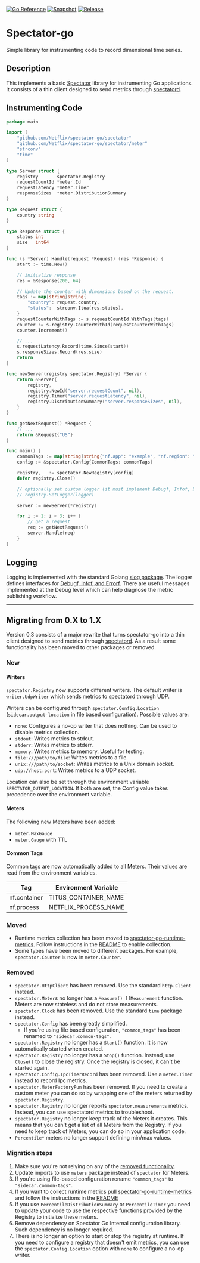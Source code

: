 [![Go Reference](https://pkg.go.dev/badge/github.com/Netflix/spectator-go.svg)](https://pkg.go.dev/github.com/Netflix/spectator-go)
[![Snapshot](https://github.com/Netflix/spectator-go/actions/workflows/snapshot.yml/badge.svg)](https://github.com/Netflix/spectator-go/actions/workflows/snapshot.yml)
[![Release](https://github.com/Netflix/spectator-go/actions/workflows/release.yml/badge.svg)](https://github.com/Netflix/spectator-go/actions/workflows/release.yml)

# Spectator-go

Simple library for instrumenting code to record dimensional time series.

## Description

This implements a basic [Spectator](https://github.com/Netflix/spectator) library for instrumenting Go applications.
It consists of a thin client designed to send metrics
through [spectatord](https://github.com/Netflix-Skunkworks/spectatord).

## Instrumenting Code

```go
package main

import (
	"github.com/Netflix/spectator-go/spectator"
	"github.com/Netflix/spectator-go/spectator/meter"
	"strconv"
	"time"
)

type Server struct {
	registry       spectator.Registry
	requestCountId *meter.Id
	requestLatency *meter.Timer
	responseSizes  *meter.DistributionSummary
}

type Request struct {
	country string
}

type Response struct {
	status int
	size   int64
}

func (s *Server) Handle(request *Request) (res *Response) {
	start := time.Now()

	// initialize response
	res = &Response{200, 64}

	// Update the counter with dimensions based on the request.
	tags := map[string]string{
		"country": request.country,
		"status":  strconv.Itoa(res.status),
	}
	requestCounterWithTags := s.requestCountId.WithTags(tags)
	counter := s.registry.CounterWithId(requestCounterWithTags)
	counter.Increment()

	// ...
	s.requestLatency.Record(time.Since(start))
	s.responseSizes.Record(res.size)
	return
}

func newServer(registry spectator.Registry) *Server {
	return &Server{
		registry,
		registry.NewId("server.requestCount", nil),
		registry.Timer("server.requestLatency", nil),
		registry.DistributionSummary("server.responseSizes", nil),
	}
}

func getNextRequest() *Request {
	// ...
	return &Request{"US"}
}

func main() {
	commonTags := map[string]string{"nf.app": "example", "nf.region": "us-west-1"}
	config := &spectator.Config{CommonTags: commonTags}

	registry, _ := spectator.NewRegistry(config)
	defer registry.Close()

	// optionally set custom logger (it must implement Debugf, Infof, Errorf)
	// registry.SetLogger(logger)

	server := newServer(*registry)

	for i := 1; i < 3; i++ {
		// get a request
		req := getNextRequest()
		server.Handle(req)
	}
}
```

## Logging

Logging is implemented with the standard Golang [slog package](https://pkg.go.dev/log/slog). The logger
defines interfaces for [Debugf, Infof, and Errorf](./spectator/logger/logger.go). There are useful messages
implemented at the Debug level which can help diagnose the metric publishing workflow.

---

## Migrating from 0.X to 1.X

Version 0.3 consists of a major rewrite that turns spectator-go into a thin client designed to send metrics through
[spectatord](https://github.com/Netflix-Skunkworks/spectatord). As a result some functionality has been moved to other
packages or removed.

### New

#### Writers

`spectator.Registry` now supports different writers. The default writer is `writer.UdpWriter` which sends metrics
to spectatord through UDP.

Writers can be configured through `spectator.Config.Location` (`sidecar.output-location` in file based configuration).
Possible values are:

- `none`: Configures a no-op writer that does nothing. Can be used to disable metrics collection.
- `stdout`: Writes metrics to stdout.
- `stderr`: Writes metrics to stderr.
- `memory`: Writes metrics to memory. Useful for testing.
- `file:///path/to/file`: Writes metrics to a file.
- `unix:///path/to/socket`: Writes metrics to a Unix domain socket.
- `udp://host:port`: Writes metrics to a UDP socket.

Location can also be set through the environment variable `SPECTATOR_OUTPUT_LOCATION`. If both are set, the Config value
takes precedence over the environment variable.

#### Meters

The following new Meters have been added:

- `meter.MaxGauge`
- `meter.Gauge` with TTL

#### Common Tags

Common tags are now automatically added to all Meters. Their values are read from the environment variables.

| Tag          | Environment Variable |
|--------------|----------------------|
| nf.container | TITUS_CONTAINER_NAME |
| nf.process   | NETFLIX_PROCESS_NAME |

### Moved

- Runtime metrics collection has been moved
  to [spectator-go-runtime-metrics](https://github.com/Netflix/spectator-go-runtime-metrics). Follow instructions in
  the [README](https://github.com/Netflix/spectator-go-runtime-metrics) to enable
  collection.
- Some types have been moved to different packages. For example, `spectator.Counter` is now in `meter.Counter`.

### Removed

- `spectator.HttpClient` has been removed. Use the standard `http.Client` instead.
- `spectator.Meter`s no longer has a `Measure() []Measurement` function. Meters are now stateless and do not store
  measurements.
- `spectator.Clock` has been removed. Use the standard `time` package instead.
- `spectator.Config` has been greatly simplified.
    - If you're using file based configuration, `"common_tags"` has been renamed to `"sidecar.common-tags"`.
- `spectator.Registry` no longer has a `Start()` function. It is now automatically started when created.
- `spectator.Registry` no longer has a `Stop()` function. Instead, use `Close()` to close the registry. Once the
  registry is closed, it can't be started again.
- `spectator.Config.IpcTimerRecord` has been removed. Use a `meter.Timer` instead to record Ipc metrics.
- `spectator.MeterFactoryFun` has been removed. If you need to create a custom meter you can do so by wrapping one of
  the meters returned by `spectator.Registry`.
- `spectator.Registry` no longer reports `spectator.measurements` metrics. Instead, you can use spectatord metrics to
  troubleshoot.
- `spectator.Registry` no longer keep track of the Meters it creates. This means that you can't get a list of all Meters
  from the Registry. If you need to keep track of Meters, you can do so in your application code.
- `Percentile*` meters no longer support defining min/max values.

### Migration steps

1. Make sure you're not relying on any of the [removed functionality](#removed).
2. Update imports to use `meters` package instead of `spectator` for Meters.
3. If you're using file-based configuration rename `"common_tags"` to `"sidecar.common-tags"`.
4. If you want to collect runtime metrics
   pull [spectator-go-runtime-metrics](https://github.com/Netflix/spectator-go-runtime-metrics) and follow the
   instructions in the
   [README](https://github.com/Netflix/spectator-go-runtime-metrics)
5. If you use `PercentileDistributionSummary` or `PercentileTimer` you need to update your code to use the respective
   functions provided by the Registry to initialize these meters.
6. Remove dependency on Spectator Go Internal configuration library. Such dependency is no longer required.
7. There is no longer an option to start or stop the registry at runtime. If you need to configure a registry that
   doesn't emit metrics, you can use the `spectator.Config.Location` option with `none` to configure a no-op writer.
